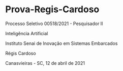 # Prova-Regis-Cardoso

Processo Seletivo 00518/2021 - Pesquisador II  

Inteligência Artificial

Instituto Senai de Inovação em Sistemas Embarcados


Régis Cardoso

Canasvieiras - SC, 12 de abril de 2021
